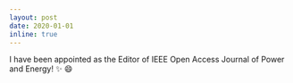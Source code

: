 ```yaml
---
layout: post
date: 2020-01-01
inline: true
---
```


I have been appointed as the Editor of IEEE Open Access Journal of Power and Energy! :sparkles: :smile:
